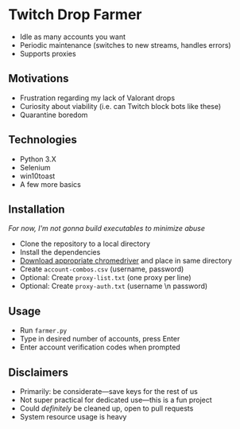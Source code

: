 # Twitch Drop Farmer
* Idle as many accounts you want
* Periodic maintenance (switches to new streams, handles errors)
* Supports proxies

## Motivations
* Frustration regarding my lack of Valorant drops
* Curiosity about viability (i.e. can Twitch block bots like these)
* Quarantine boredom

## Technologies
* Python 3.X
* Selenium
* win10toast
* A few more basics

## Installation
_For now, I'm not gonna build executables to minimize abuse_
* Clone the repository to a local directory
* Install the dependencies
* [Download appropriate chromedriver](https://sites.google.com/a/chromium.org/chromedriver/home) and place in same directory
* Create `account-combos.csv` (username, password)
* Optional: Create `proxy-list.txt` (one proxy per line)
* Optional: Create `proxy-auth.txt` (username \n password)

## Usage
* Run `farmer.py`
* Type in desired number of accounts, press Enter
* Enter account verification codes when prompted

## Disclaimers
* Primarily: be considerate⁠—save keys for the rest of us
* Not super practical for dedicated use⁠—this is a fun project
* Could _definitely_ be cleaned up, open to pull requests
* System resource usage is heavy
